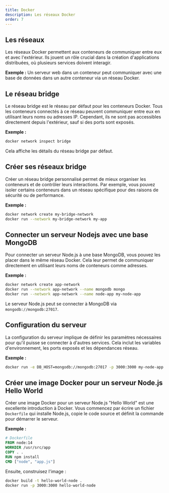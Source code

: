 ```yaml
---
title: Docker
description: Les réseaux Docker
order: 7
---
```


## Les réseaux
Les réseaux Docker permettent aux conteneurs de communiquer entre eux et avec l'extérieur. Ils jouent un rôle crucial dans la création d'applications distribuées, où plusieurs services doivent interagir.

**Exemple :** Un serveur web dans un conteneur peut communiquer avec une base de données dans un autre conteneur via un réseau Docker.

## Le réseau bridge
Le réseau bridge est le réseau par défaut pour les conteneurs Docker. Tous les conteneurs connectés à ce réseau peuvent communiquer entre eux en utilisant leurs noms ou adresses IP. Cependant, ils ne sont pas accessibles directement depuis l'extérieur, sauf si des ports sont exposés.

**Exemple :**
```bash
docker network inspect bridge
```
Cela affiche les détails du réseau bridge par défaut.

## Créer ses réseaux bridge
Créer un réseau bridge personnalisé permet de mieux organiser les conteneurs et de contrôler leurs interactions. Par exemple, vous pouvez isoler certains conteneurs dans un réseau spécifique pour des raisons de sécurité ou de performance.

**Exemple :**
```bash
docker network create my-bridge-network
docker run --network my-bridge-network my-app
```

## Connecter un serveur Nodejs avec une base MongoDB
Pour connecter un serveur Node.js à une base MongoDB, vous pouvez les placer dans le même réseau Docker. Cela leur permet de communiquer directement en utilisant leurs noms de conteneurs comme adresses.

**Exemple :**
```bash
docker network create app-network
docker run --network app-network --name mongodb mongo
docker run --network app-network --name node-app my-node-app
```
Le serveur Node.js peut se connecter à MongoDB via `mongodb://mongodb:27017`.

## Configuration du serveur
La configuration du serveur implique de définir les paramètres nécessaires pour qu'il puisse se connecter à d'autres services. Cela inclut les variables d'environnement, les ports exposés et les dépendances réseau.

**Exemple :**
```bash
docker run -e DB_HOST=mongodb://mongodb:27017 -p 3000:3000 my-node-app
```

## Créer une image Docker pour un serveur Node.js Hello World
Créer une image Docker pour un serveur Node.js "Hello World" est une excellente introduction à Docker. Vous commencez par écrire un fichier `Dockerfile` qui installe Node.js, copie le code source et définit la commande pour démarrer le serveur.

**Exemple :**
```dockerfile
# Dockerfile
FROM node:14
WORKDIR /usr/src/app
COPY . .
RUN npm install
CMD ["node", "app.js"]
```
Ensuite, construisez l'image :
```bash
docker build -t hello-world-node .
docker run -p 3000:3000 hello-world-node
```
